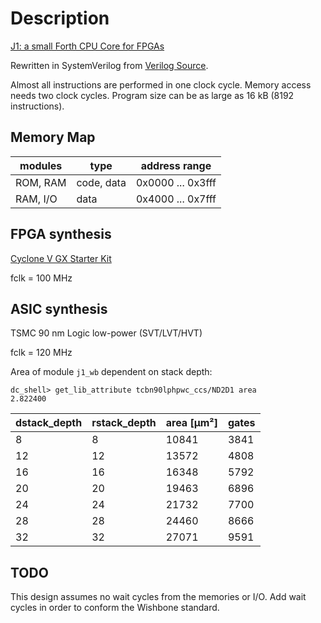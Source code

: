 # Description
[J1: a small Forth CPU Core for FPGAs](http://excamera.com/sphinx/fpga-j1.html)

Rewritten in SystemVerilog from [Verilog Source](https://github.com/ros-drivers/wge100_driver/tree/hydro-devel/wge100_camera_firmware/src/hardware/verilog/j1.v).

Almost all instructions are performed in one clock cycle. Memory access needs two clock cycles. Program size can be as large as 16 kB (8192 instructions).

## Memory Map
| modules  | type       | address range     |
|----------|------------|-------------------|
| ROM, RAM | code, data | 0x0000 ... 0x3fff |
| RAM, I/O | data       | 0x4000 ... 0x7fff |

## FPGA synthesis
[Cyclone V GX Starter Kit](https://www.terasic.com.tw/cgi-bin/page/archive.pl?Language=English&CategoryNo=167&No=830&PartNo=1)

fclk = 100 MHz

## ASIC synthesis
TSMC 90 nm Logic low-power (SVT/LVT/HVT)

fclk = 120 MHz

Area of module `j1_wb` dependent on stack depth:
```
dc_shell> get_lib_attribute tcbn90lphpwc_ccs/ND2D1 area
2.822400
```

|dstack_depth | rstack_depth |  area [µm²] | gates
|-------------|--------------|------------|------
| 8           | 8            | 10841      |  3841 
| 12          | 12           | 13572      |  4808 
| 16          | 16           | 16348      |  5792 
| 20          | 20           | 19463      |  6896 
| 24          | 24           | 21732      |  7700 
| 28          | 28           | 24460      |  8666 
| 32          | 32           | 27071      |  9591 

## TODO
This design assumes no wait cycles from the memories or
I/O. Add wait cycles in order to conform the Wishbone standard.
